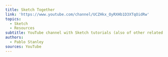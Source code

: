 ```yaml
---
title: Sketch Together
link: 'https://www.youtube.com/channel/UCZHkx_OyRXHb1D3XTqOidRw'
topics:
  - Sketch
  - Resources
subtitle: YouTube channel with Sketch tutorials (also of other related softwares)
authors:
  - Pablo Stanley
sources: YouTube
---
```


